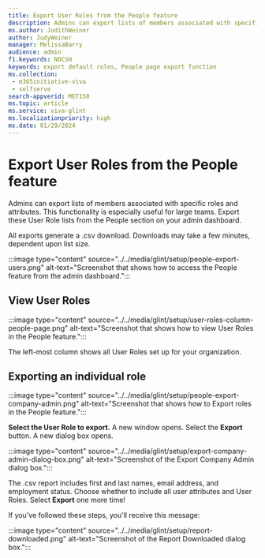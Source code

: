 ```yaml
---
title: Export User Roles from the People feature
description: Admins can export lists of members associated with specific roles and attributes from the People section on their admin dashboard.
ms.author: JudithWeiner
author: JudyWeiner
manager: MelissaBarry
audience: admin
f1.keywords: NOCSH
keywords: export default roles, People page export function
ms.collection: 
 - m365initiative-viva
 - selfserve
search-appverid: MET150
ms.topic: article
ms.service: viva-glint
ms.localizationpriority: high
ms.date: 01/29/2024
---
```


# Export User Roles from the People feature

Admins can export lists of members associated with specific roles and attributes. This functionality is especially useful for large teams. Export these User Role lists from the People section on your admin dashboard.  

All exports generate a .csv download. Downloads may take a few minutes, dependent upon list size.

:::image type="content" source="../../media/glint/setup/people-export-users.png" alt-text="Screenshot that shows how to access the People feature from the admin dashboard.":::

## View User Roles

:::image type="content" source="../../media/glint/setup/user-roles-column-people-page.png" alt-text="Screenshot that shows how to view User Roles in the People feature.":::

The left-most column shows all User Roles set up for your organization. 

## Exporting an individual role

:::image type="content" source="../../media/glint/setup/people-export-company-admin.png" alt-text="Screenshot that shows how to Export roles in the People feature.":::

**Select the User Role to export.** A new window opens. Select the **Export** button. A new dialog box opens.

:::image type="content" source="../../media/glint/setup/export-company-admin-dialog-box.png" alt-text="Screenshot of the Export Company Admin dialog box.":::

The .csv report includes first and last names, email address, and employment status.
Choose whether to include all user attributes and User Roles.
Select  **Export** one more time!

If you've followed these steps, you'll receive this message:

:::image type="content" source="../../media/glint/setup/report-downloaded.png" alt-text="Screenshot of the Report Downloaded dialog box.":::

